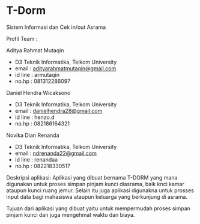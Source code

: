 # T-Dorm
Sistem Informasi dan Cek in/out Asrama

Profil Team :

Aditya Rahmat Mutaqin 
- D3 Teknik Informatika, Telkom University
- email : adityarahmatmutaqin@gmail.com
- id line : armutaqin
- no.hp : 081312286097

Daniel Hendra Wicaksono
- D3 Teknik Informatika, Telkom University
- email : danielhendra28@gmail.com
- id line : henzo.d
- no.hp : 082186164321

Novika Dian Renanda
- D3 Teknik Informatika, Telkom University
- email : ndrenanda22@gmail.com
- id line : renandaa
- no.hp : 082218330517

Deskripsi aplikasi:
Aplikasi yang dibuat bernama T-DORM yang mana digunakan untuk proses simpan pinjam kunci diasrama, 
baik knci kamar ataupun kunci ruang jemur. 
Selain itu juga aplikasi digunakna untuk prosses input data bagi mahasiswa ataupun keluarga yang berkunjung di asrama. 

Tujuan dari aplikasi yang dibuat yaitu untuk mempermudah proses simpan pinjam kunci dan juga mengehmat waktu dan biaya. 

